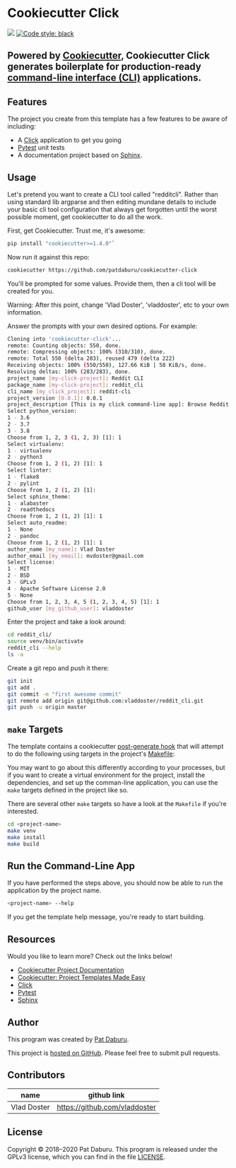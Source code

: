 # Cookiecutter Click

![](https://github.com/patdaburu/cookiecutter-click/workflows/Build/badge.svg)
[![Code style:
black](https://img.shields.io/badge/code%20style-black-000000.svg)](https://github.com/ambv/black)

## Powered by [Cookiecutter](https://cookiecutter.readthedocs.io/en/latest/), Cookiecutter Click generates boilerplate for production-ready [command-line interface (CLI)](http://click.pocoo.org/5/) applications.

## Features

The project you create from this template has a few features to be aware of
including:

* A [Click](http://click.pocoo.org/5/) application to get you going
* [Pytest](https://docs.pytest.org/en/latest/) unit tests
* A documentation project based on
  [Sphinx](http://www.sphinx-doc.org/en/master/usage/quickstart.html).

## Usage

Let's pretend you want to create a CLI tool called "redditcli". Rather than
using standard lib argparse and then editing mundane details to include your
basic cli tool configuration that always get forgotten until the worst possible
moment, get cookiecutter to do all the work.

First, get Cookiecutter. Trust me, it's awesome:

``` bash
pip install "cookiecutter>=1.4.0"`
```

Now run it against this repo:

``` bash
cookiecutter https://github.com/patdaburu/cookiecutter-click
```

You'll be prompted for some values. Provide them, then a cli tool will be
created for you.

Warning: After this point, change 'Vlad Doster', 'vladdoster', etc to your own
information.

Answer the prompts with your own desired options. For example:

``` bash
Cloning into 'cookiecutter-click'...
remote: Counting objects: 550, done.
remote: Compressing objects: 100% (310/310), done.
remote: Total 550 (delta 283), reused 479 (delta 222)
Receiving objects: 100% (550/550), 127.66 KiB | 58 KiB/s, done.
Resolving deltas: 100% (283/283), done.
project_name [my-click-project]: Reddit CLI
package_name [my-click-project]: reddit_cli
cli_name [my_click_project]: reddit-cli
project_version [0.0.1]: 0.0.1
project_description [This is my click command-line app]: Browse Reddit from a cli tool!
Select python_version:
1 - 3.6
2 - 3.7
3 - 3.8
Choose from 1, 2, 3 (1, 2, 3) [1]: 1
Select virtualenv:
1 - virtualenv
2 - python3
Choose from 1, 2 (1, 2) [1]: 1
Select linter:
1 - flake8
2 - pylint
Choose from 1, 2 (1, 2) [1]:
Select sphinx_theme:
1 - alabaster
2 - readthedocs
Choose from 1, 2 (1, 2) [1]: 1
Select auto_readme:
1 - None
2 - pandoc
Choose from 1, 2 (1, 2) [1]: 1
author_name [my_name]: Vlad Doster
author_email [my_email]: mvdoster@gmail.com
Select license:
1 - MIT
2 - BSD
3 - GPLv3
4 - Apache Software License 2.0
5 - None
Choose from 1, 2, 3, 4, 5 (1, 2, 3, 4, 5) [1]: 1
github_user [my_github_user]: vladdoster
```

Enter the project and take a look around:

``` bash
cd reddit_cli/
source venv/bin/activate
reddit_cli --help
ls -a
```

Create a git repo and push it there:

``` bash
git init
git add .
git commit -m "first awesome commit"
git remote add origin git@github.com:vladdoster/reddit_cli.git
git push -u origin master
```

## `make` Targets

The template contains a cookiecutter [post-generate
hook](http://cookiecutter.readthedocs.io/en/latest/advanced/hooks.html) that
will attempt to do the following using targets in the project's
[Makefile](https://www.gnu.org/software/make/):

You may want to go about this differently according to your processes, but if
you want to create a virtual environment for the project, install the
dependencies, and set up the comman-line application, you can use the `make`
targets defined in the project like so.

There are several other `make` targets so have a look at the `Makefile` if
you're interested.

``` bash
cd <project-name>
make venv
make install
make build
```

## Run the Command-Line App

If you have performed the steps above, you should now be able to run the
application by the project name.

``` bash
<project-name> --help
```

If you get the template help message, you're ready to start building.

## Resources

Would you like to learn more?  Check out the links below!

* [Cookiecutter Project
  Documentation](https://cookiecutter.readthedocs.io/en/latest/)
* [Cookiecutter: Project Templates Made
  Easy](https://www.pydanny.com/cookie-project-templates-made-easy.html)
* [Click](http://click.pocoo.org/5/)
* [Pytest](https://docs.pytest.org/en/latest/)
* [Sphinx](http://www.sphinx-doc.org/en/master/usage/quickstart.html)

## Author

This program was created by [Pat Daburu](https://github.com/patdaburu). 

This project is [hosted on GitHub](https://github.com/patdaburu/cookiecutter-click). Please feel free to submit pull requests.

## Contributors

| name        | github link                   |
|-------------|-------------------------------|
| Vlad Doster | https://github.com/vladdoster |

## License

Copyright © 2018–2020 Pat Daburu. This program is released under the GPLv3 license, which you can find in the file [LICENSE](LICENSE).
